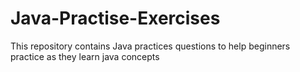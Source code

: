 # Java-Practise-Exercises
This repository contains Java practices questions to help beginners practice as they learn java concepts
